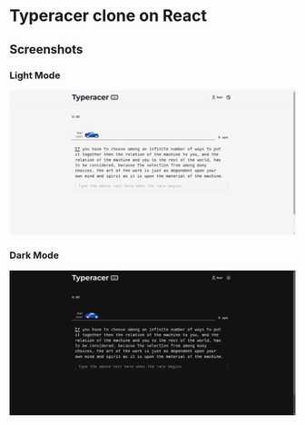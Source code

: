 # Typeracer clone on React

## Screenshots
### Light Mode
![](src/img/screenshots/pic1.png)

### Dark Mode
![](src/img/screenshots/pic2.png)
